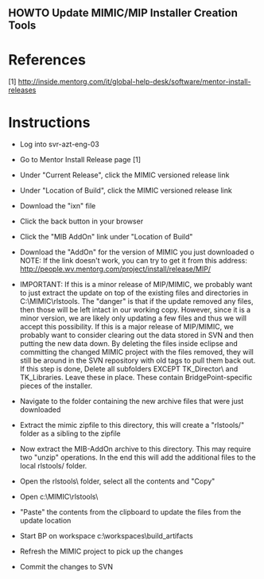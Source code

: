 HOWTO Update MIMIC/MIP Installer Creation Tools
------------------------------------------------

# References
[1] http://inside.mentorg.com/it/global-help-desk/software/mentor-install-releases  


# Instructions
- Log into svr-azt-eng-03
- Go to Mentor Install Release page [1]
- Under "Current Release", click the MIMIC versioned release link
- Under "Location of Build", click the MIMIC versioned release link
- Download the "ixn" file
- Click the back button in your browser
- Click the "MIB AddOn" link under "Location of Build"
- Download the "AddOn" for the version of MIMIC you just downloaded
  o NOTE: If the link doesn't work, you can try to get it from this address: http://people.wv.mentorg.com/project/install/release/MIP/
  
- IMPORTANT: If this is a minor release of MIP/MIMIC, we probably want to just extract the update on top of the existing files and
  directories in C:\MIMIC\rlstools.  The "danger" is that if the update removed any files, then those will be left intact
  in our working copy.  However, since it is a minor version, we are likely only updating a few files and thus we will 
  accept this possibility.  If this is a major release of MIP/MIMIC, we probably want to consider clearing out the data 
  stored in SVN and then putting the new data down.  By deleting the files inside eclipse and committing the changed MIMIC
  project with the files removed, they will still be around in the SVN repository with old tags to pull them back out.  If
  this step is done, Delete all subfolders EXCEPT TK_Director\ and TK_Libraries\.  Leave these in place.  These contain 
  BridgePoint-specific pieces of the installer.
  
- Navigate to the folder containing the new archive files that were just downloaded
- Extract the mimic zipfile to this directory, this will create a "rlstools/" folder as a sibling to the zipfile
- Now extract the MIB-AddOn archive to this directory.  This may require two "unzip" operations.  In the end this will
  add the additional files to the local rlstools/ folder.  
- Open the rlstools\ folder, select all the contents and "Copy"
- Open c:\MIMIC\rlstools\
- "Paste" the contents from the clipboard to update the files from the update location  
  
- Start BP on workspace c:\workspaces\build_artifacts
- Refresh the MIMIC project to pick up the changes
- Commit the changes to SVN

